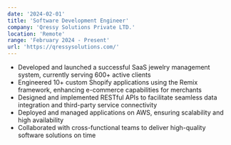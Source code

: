 ```yaml
---
date: '2024-02-01'
title: 'Software Development Engineer'
company: 'Qressy Solutions Private LTD.'
location: 'Remote'
range: 'February 2024 - Present'
url: 'https://qressysolutions.com/'
---
```


- Developed and launched a successful SaaS jewelry management system, currently serving 600+ active clients
- Engineered 10+ custom Shopify applications using the Remix framework, enhancing e-commerce capabilities for merchants
- Designed and implemented RESTful APIs to facilitate seamless data integration and third-party service connectivity
- Deployed and managed applications on AWS, ensuring scalability and high availability
- Collaborated with cross-functional teams to deliver high-quality software solutions on time
